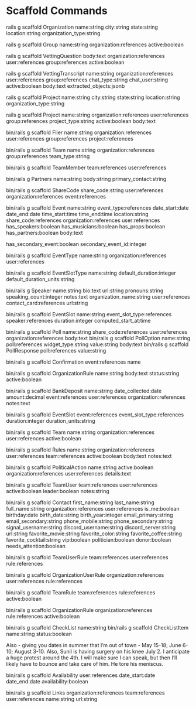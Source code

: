 # Scaffold Commands

rails g scaffold Organization name:string city:string state:string location:string organization_type:string



rails g scaffold Group name:string organization:references active:boolean



rails g scaffold VettingQuestion body:text organization:references user:references group:references active:boolean

rails g scaffold VettingTranscript name:string  organization:references user:references group:references chat_type:string chat_user:string active:boolean body:text extracted_objects:jsonb 



rails g scaffold Project  name:string city:string state:string location:string organization_type:string

rails g scaffold Project name:string organization:references user:references group:references project_type:string active:boolean body:text 



bin/rails g scaffold Flier name:string organization:references user:references group:references project:references 



bin/rails g scaffold Team name:string organization:references group:references team_type:string

bin/rails g scaffold TeamMember team:references user:references



bin/rails g Partners name:string body:string primary_contact:string

bin/rails g scaffold ShareCode share_code:string user:references organization:references event:references

bin/rails g scaffold Event name:string event_type:references date_start:date date_end:date time_start:time time_end:time location:string share_code:references organization:references user:references has_speakers:boolean has_musicians:boolean has_props:boolean has_partners:boolean body:text 

has_secondary_event:boolean secondary_event_id:integer

bin/rails g scaffold EventType name:string organization:references user:references

bin/rails g scaffold EventSlotType name:string default_duration:integer default_duration_units:string

bin/rails g Speaker name:string bio:text url:string pronouns:string speaking_count:integer notes:text organization_name:string user:references contact_card:references url:string

bin/rails g scaffold EventSlot name:string event_slot_type:references speaker:references duration:integer computed_start_at:time

bin/rails g scaffold Poll name:string share_code:references user:references organization:references body:text
bin/rails g scaffold PollOption name:string poll:references widget_type:string value:string body:text 
bin/rails g scaffold PollResponse poll:references value:string

bin/rails g scaffold Confirmation event:references name
 

bin/rails g scaffold OrganizationRule name:string body:text status:string active:boolean 

bin/rails g scaffold BankDeposit name:string date_collected:date amount:decimal event:references user:references organization:references notes:text

bin/rails g scaffold EventSlot event:references event_slot_type:references duration:integer duration_units:string 

bin/rails g scaffold Team name:string organization:references user:references active:boolean

bin/rails g scaffold Rules name:string  organization:references user:references team:references active:boolean body:text notes:text



bin/rails g scaffold PoliticalAction name:string active:boolean organization:references user:references details:text 

bin/rails g scaffold TeamUser team:references user:references active:boolean leader:boolean notes:string


bin/rails g scaffold Contact first_name:string last_name:string full_name:string organization:references user:references is_me:boolean birthday:date birth_date:string birth_year:integer email_primary:string email_secondary:string phone_mobile:string phone_secondary:string signal_username:string discord_username:string discord_server:string url:string favorite_movie:string favorite_color:string favorite_coffee:string favorite_cocktail:string vip:boolean politician:boolean donor:boolean needs_attention:boolean

bin/rails g scaffold TeamUserRule team:references user:references rule:references

bin/rails g scaffold OrganizationUserRule organization:references user:references rule:references

bin/rails g scaffold TeamRule team:references rule:references active:boolean

bin/rails g scaffold OrganizationRule organization:references rule:references active:boolean

bin/rails g scaffold CheckList name:string
bin/rails g scaffold CheckListItem name:string status:boolean

Also - giving you dates in summer that I’m out of town - May 15-18; June 6-10; August 3-10. Also, Sunil is having surgery on his knee July 2. I anticipate a huge protest around the 4th. I will make sure I can speak, but then I’ll likely have to bounce and take care of him. He tore his meniscus.


bin/rails g scaffold Availability user:references date_start:date date_end:date availability:boolean

bin/rails g scaffold Links organization:references team:references user:references name:string url:string
